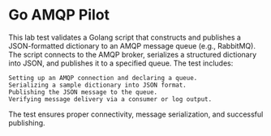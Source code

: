 # Go AMQP Pilot

This lab test validates a Golang script that constructs and publishes a JSON-formatted dictionary to an AMQP message queue (e.g., RabbitMQ). The script connects to the AMQP broker, serializes a structured dictionary into JSON, and publishes it to a specified queue. The test includes:

    Setting up an AMQP connection and declaring a queue.
    Serializing a sample dictionary into JSON format.
    Publishing the JSON message to the queue.
    Verifying message delivery via a consumer or log output.

The test ensures proper connectivity, message serialization, and successful publishing.